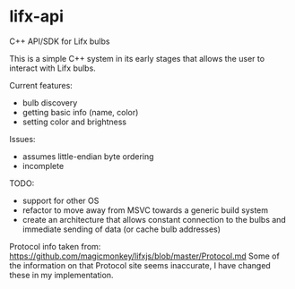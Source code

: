 lifx-api
========

C++ API/SDK for Lifx bulbs

This is a simple C++ system in its early stages that allows the user to interact with Lifx bulbs.

Current features:
* bulb discovery
* getting basic info (name, color)
* setting color and brightness

Issues:
* assumes little-endian byte ordering
* incomplete

TODO:
* support for other OS
* refactor to move away from MSVC towards a generic build system
* create an architecture that allows constant connection to the bulbs and immediate sending of data (or cache bulb addresses)

Protocol info taken from:
https://github.com/magicmonkey/lifxjs/blob/master/Protocol.md
Some of the information on that Protocol site seems inaccurate, I have changed these in my implementation.
